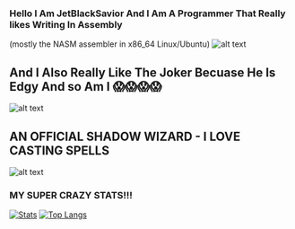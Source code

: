 ### Hello I Am JetBlackSavior And I Am A Programmer That Really likes Writing In Assembly
(mostly the NASM assembler in x86_64 Linux/Ubuntu)
![alt text](https://raw.githubusercontent.com/cat-milk/Anime-Girls-Holding-Programming-Books/master/ASM/Tomo_Takino_Assembly.png)
## And I Also Really Like The Joker Becuase He Is Edgy And so Am I 😱😱😱😱
![alt text](https://i.ytimg.com/vi/wHbWJzCyH44/maxresdefault.jpg)
## AN OFFICIAL SHADOW WIZARD - I LOVE CASTING SPELLS
![alt text](https://static.wikia.nocookie.net/borderlands/images/1/1d/Wizard02.png/revision/latest?cb=20130728055641)

### MY SUPER CRAZY STATS!!!
[![Stats](https://github-readme-stats.vercel.app/api?username=jetblacksalvation&show_icons=true&count_private=false&theme=radical)](https://github.com/jetblacksalvation)
[![Top Langs](https://github-readme-stats.vercel.app/api/top-langs/?username=jetblacksalvation&layout=compact&theme=radical)](https://github.com/jetblacksalvation)
